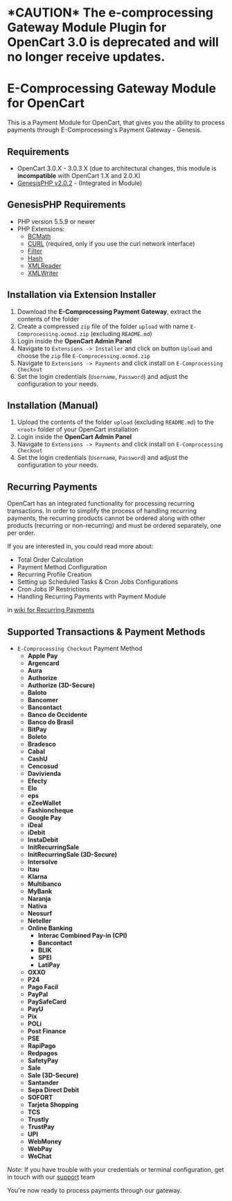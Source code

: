 \*CAUTION\* The e-comprocessing Gateway Module Plugin for OpenCart 3.0 is deprecated and will no longer receive updates.
=============================
E-Comprocessing Gateway Module for OpenCart
========================================

This is a Payment Module for OpenCart, that gives you the ability to process payments through E-Comprocessing's Payment Gateway - Genesis.

Requirements
------------

* OpenCart 3.0.X - 3.0.3.X (due to architectural changes, this module is __incompatible__ with OpenCart 1.X and 2.0.X)
* [GenesisPHP v2.0.2](https://github.com/GenesisGateway/genesis_php/tree/2.0.2) - (Integrated in Module)

GenesisPHP Requirements
------------

* PHP version 5.5.9 or newer
* PHP Extensions:
    * [BCMath](https://php.net/bcmath)
    * [CURL](https://php.net/curl) (required, only if you use the curl network interface)
    * [Filter](https://php.net/filter)
    * [Hash](https://php.net/hash)
    * [XMLReader](https://php.net/xmlreader)
    * [XMLWriter](https://php.net/xmlwriter)

Installation via Extension Installer
------------
1.	Download the __E-Comprocessing Payment Gateway__, extract the contents of the folder
2.	Create a compressed ```zip``` file of the folder ```upload``` with name ```E-Comprocessing.ocmod.zip``` (excluding ```README.md```)
3.	Login inside the __OpenCart Admin Panel__
4.	Navigate to ```Extensions -> Installer``` and click on button ```Upload``` and choose the ```zip``` file ```E-Comprocessing.ocmod.zip```
5.	Navigate to ```Extensions -> Payments``` and click install on ```E-Comprocessing Checkout```
6.	Set the login credentials (```Username```, ```Password```) and adjust the configuration to your needs.

Installation (Manual)
------------

1.  Upload the contents of the folder ```upload``` (excluding ```README.md```) to the ```<root>``` folder of your OpenCart installation
2.  Login inside the __OpenCart Admin Panel__
3.  Navigate to ```Extensions -> Payments``` and click install on  ```E-Comprocessing Checkout```
4.  Set the login credentials (```Username```, ```Password```) and adjust the configuration to your needs.

Recurring Payments
------------
OpenCart has an integrated functionality for processing recurring transactions.
In order to simplify the process of handling recurring payments, the recurring products cannot be ordered along with other products (recurring or non-recurring) and must be ordered separately, one per order.

If you are interested in, you could read more about:

* Total Order Calculation
* Payment Method Configuration
* Recurring Profile Creation
* Setting up Scheduled Tasks & Cron Jobs Configurations
* Cron Jobs IP Restrictions
* Handling Recurring Payments with Payment Module

in [wiki for Recurring Payments](https://github.com/E-ComProcessing/opencart-ecp-plugin/wiki/OpenCart-Recurring-Module-Configurations)

Supported Transactions & Payment Methods
---------------------
* ```E-Comprocessing Checkout``` Payment Method
  * __Apple Pay__ 
  * __Argencard__
  * __Aura__
  * __Authorize__
  * __Authorize (3D-Secure)__
  * __Baloto__
  * __Bancomer__
  * __Bancontact__
  * __Banco de Occidente__
  * __Banco do Brasil__
  * __BitPay__
  * __Boleto__
  * __Bradesco__
  * __Cabal__
  * __CashU__
  * __Cencosud__
  * __Davivienda__
  * __Efecty__
  * __Elo__
  * __eps__
  * __eZeeWallet__
  * __Fashioncheque__
  * __Google Pay__
  * __iDeal__
  * __iDebit__
  * __InstaDebit__
  * __InitRecurringSale__
  * __InitRecurringSale (3D-Secure)__
  * __Intersolve__
  * __Itau__
  * __Klarna__
  * __Multibanco__
  * __MyBank__
  * __Naranja__
  * __Nativa__
  * __Neosurf__
  * __Neteller__
  * __Online Banking__
    * __Interac Combined Pay-in (CPI)__ 
    * __Bancontact__ 
    * __BLIK__
    * __SPEI__
    * __LatiPay__
  * __OXXO__
  * __P24__
  * __Pago Facil__
  * __PayPal__
  * __PaySafeCard__
  * __PayU__
  * __Pix__
  * __POLi__
  * __Post Finance__
  * __PSE__
  * __RapiPago__
  * __Redpagos__
  * __SafetyPay__
  * __Sale__
  * __Sale (3D-Secure)__
  * __Santander__
  * __Sepa Direct Debit__
  * __SOFORT__
  * __Tarjeta Shopping__
  * __TCS__
  * __Trustly__
  * __TrustPay__
  * __UPI__
  * __WebMoney__
  * __WebPay__
  * __WeChat__

_Note_: If you have trouble with your credentials or terminal configuration, get in touch with our [support] team

You're now ready to process payments through our gateway.

[support]: mailto:tech-support@e-comprocessing.net
